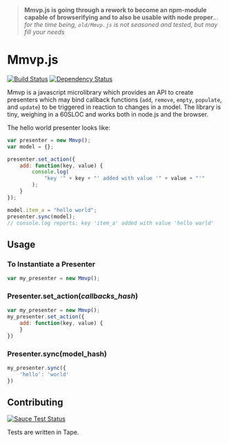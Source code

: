 > **Mmvp.js is going through a rework to become an npm-module capable of browserifying and to also be usable with node proper**... _for the time being, `old/Mmvp.js` is not seasoned and tested, but may fill your needs_

Mmvp.js 
========
[![Build Status](https://travis-ci.org/mil/Mmvp.js.svg?branch=master)](https://travis-ci.org/mil/Mmvp.js) [![Dependency Status](https://gemnasium.com/mil/Mmvp.js.svg)](https://gemnasium.com/mil/Mmvp.js)

Mmvp is a javascript microlibrary which provides an API to create presenters which may bind callback functions (`add`, `remove`, `empty`, `populate`, and `update`) to be triggered in reaction to changes in a model.  The library is tiny, weighing in a 60SLOC and works both in node.js and the browser.

The hello world presenter looks like:
```js
var presenter = new Mmvp();
var model = {};

presenter.set_action({
    add: function(key, value) {
        console.log(
            "key '" + key + "' added with value '" + value + "'"
        );
    }
});

model.item_a = "hello world";
presenter.sync(model);
// console.log reports: key 'item_a' added with value 'hello world'
```


Usage 
-----
### To Instantiate a Presenter
```js
var my_presenter = new Mmvp();
```

### Presenter.set\_action(_callbacks\_hash_)
```js
var my_presenter = new Mmvp();
my_presenter.set_action({
    add: function(key, value) {
    }
})
```

### Presenter.sync(model\_hash)
```js
my_presenter.sync({
    'hello': 'world'
})
```





Contributing
------------
[![Sauce Test Status](https://saucelabs.com/browser-matrix/milessa.svg?auth=72a439c4bd43950824f2aaa24d0e5859)](https://saucelabs.com/u/milessa)

Tests are written in Tape.
